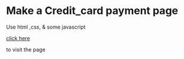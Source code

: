 <h1>Make a Credit_card payment page</h1>
<p>Use html ,css, & some javascript</p>
<a href="https://fsmjb.github.io/Credit-card-payment-page/" > click here</a> <p>to visit the page</p>
